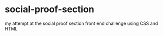 # social-proof-section
my attempt at the social proof section front end challenge using CSS and HTML
